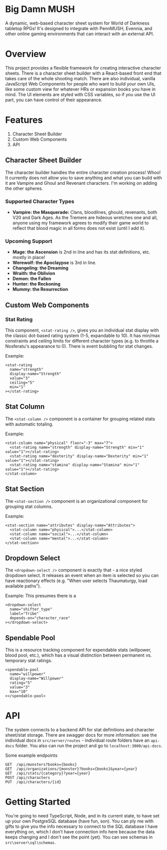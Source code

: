 # Big Damn MUSH
A dynamic, web-based character sheet system for World of Darkness tabletop RPGs! It's designed to integrate with PennMUSH, Evennia, and other online gaming environments that can interact with an external API. 

# Overview
This project provides a flexible framework for creating interactive character sheets. There is a character sheet builder with a React-based front end that takes care of the whole shooting match. There are also individual, vanilla JavaScript Web Components for people who want to build your own UIs, like some custom view for whatever HRs or expansion books you have in mind. The UI elements are styled with CSS variables, so if you use the UI part, you can have control of their appearance.

# Features
1. Character Sheet Builder
2. Custom Web Components
3. API

## Character Sheet Builder
The character builder handles the entire character creation process! Whoo! It currently does not allow you to save anything and what you can build with it are Vampire and Ghoul and Revenant characters. I'm working on adding the other spheres.  

### Supported Character Types
* **Vampire: the Masquerade:** Clans, bloodlines, ghould, revenants, both V20 and Dark Ages. As the Tremere are hideous wretches one and all, anyone using my framework agrees to modify their game world to reflect that blood magic in all forms does not exist (until I add it).

### Upcoming Support
* **Mage: the Ascension** is 2nd in line and has its stat definitions, etc. mostly in place!
* **Werewolf: the Apoclaypse** is 3rd in line.
* **Changeling: the Dreaming**
* **Wraith: the Oblivion**
* **Demon: the Fallen**
* **Hunter: the Reckoning**
* **Mummy: the Resurrection**

## Custom Web Components 
### Stat Rating
This component, `<stat-rating />`, gives you an individual stat display with the classic dot-based rating system (1-5, expandable to 10).  It has min/max constraints and ceiling limits for different character types (e.g. to throttle a Nosferatu's appearance to 0). There is event bubbling for stat changes.

Example:
```
<stat-rating 
  name="strength" 
  display-name="Strength" 
  value="3" 
  ceiling="5"
  min="1"
></stat-rating>
```

## Stat Column
The `<stat-column />` component is a container for grouping related stats with automatic totaling. 

Example:
```
<stat-column name="physical" floor="-3" max="7">
  <stat-rating name="strength" display-name="Strength" min="1" value="1"></stat-rating>
  <stat-rating name="dexterity" display-name="Dexterity" min="1" value="1"></stat-rating>
  <stat-rating name="stamina" display-name="Stamina" min="1" value="1"></stat-rating>
</stat-column>
```

## Stat Section
The `<stat-section />` component is an organizational component for grouping stat columns.

Example:
```
<stat-section name="attributes" display-name="Attributes">
  <stat-column name="physical">...</stat-column>
  <stat-column name="social">...</stat-column>
  <stat-column name="mental">...</stat-column>
</stat-section>
```

## Dropdown Select
The `<dropdown-select />` component is exactly that - a nice styled dropdown select. It releases an event when an item is selected so you can have reactionary effects (e.g. "When user selects Thaumaturgy, load available paths").

Example:
This presumes there is a 
```
<dropdown-select 
  name="shifter_type" 
  label="Tribe"
  depends-on="character_race"
></dropdown-select>
```

## Spendable Pool
This is a resource tracking component for expendable stats (willpower, blood pool, etc.), which has a visual distinction between permanent vs. temporary stat ratings.

```
<spendable-pool 
  name="willpower" 
  display-name="Willpower"
  rating="5"
  value="3"
  max="10"
></spendable-pool>
```

# API
The system connects to a backend API for stat definitions and character sheet/stat storage.  There are swagger docs for more information: see the individual docs in `src/server/routes` - individual route folders have an `api-docs` folder.  You also can run the project and go to `localhost:3000/api-docs`.

Some example endpoints 
```
GET  /api/monsters?books={books}
GET  /api/organizations/{monster}?books={books}&year={year}
GET  /api/stats/{category}?year={year}
POST /api/characters
PUT  /api/characters/{id}
```

# Getting Started
You're going to need TypeScript, Node, and in its current state, to have set up your own PostgreSQL database (have fun, son). You can ply me with gifts to give you the info necessary to connect to the SQL database I have everything on, which I don't have connection info here because the data keeps changing and I don't see the point (yet).  You can see schemas in `src\server\sql\schemas`. 
